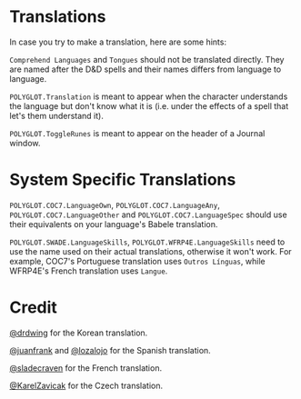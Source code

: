 # Translations
In case you try to make a translation, here are some hints:

`Comprehend Languages` and `Tongues` should not be translated directly. They are named after the D&D spells and their names differs from language to language.

`POLYGLOT.Translation` is meant to appear when the character understands the language but don't know what it is (i.e. under the effects of a spell that let's them understand it).

`POLYGLOT.ToggleRunes` is meant to appear on the header of a Journal window.

# System Specific Translations
`POLYGLOT.COC7.LanguageOwn`, `POLYGLOT.COC7.LanguageAny`, `POLYGLOT.COC7.LanguageOther` and `POLYGLOT.COC7.LanguageSpec` should use their equivalents on your language's Babele translation.

`POLYGLOT.SWADE.LanguageSkills`, `POLYGLOT.WFRP4E.LanguageSkills` need to use the name used on their actual translations, otherwise it won't work. For example, COC7's Portuguese translation uses `Outros Línguas`, while WFRP4E's French translation uses `Langue`.

# Credit
[@drdwing](https://github.com/drdwing) for the Korean translation.

[@juanfrank](https://github.com/juanfrank) and [@lozalojo](https://github.com/lozalojo) for the Spanish translation.

[@sladecraven](https://github.com/sladecraven) for the French translation.

[@KarelZavicak](https://github.com/KarelZavicak) for the Czech translation.

